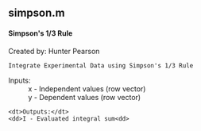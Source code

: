 simpson.m
---
#### Simpson's 1/3 Rule

Created by: Hunter Pearson

    Integrate Experimental Data using Simpson's 1/3 Rule

<dl>
    <dt>Inputs:</dt>
    <dd>x - Independent values (row vector)</dd>
    <dd>y - Dependent values (row vector)</dd>
    
    <dt>Outputs:</dt>
    <dd>I - Evaluated integral sum<dd>
</dl>
